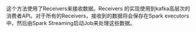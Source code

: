 
这个方法使用了Receivers来接收数据。Receivers 的实现使用到kafka高层次的消费者API。对于所有的Receivers，接收到的数据将会保存在Spark executors中，然后由Spark Streaming启动Job来处理这些数据。

